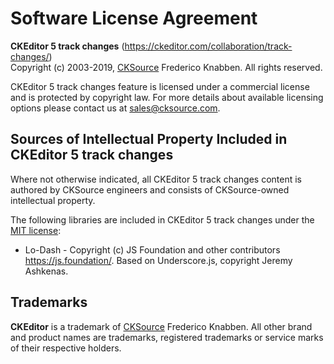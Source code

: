 Software License Agreement
==========================

**CKEditor 5 track changes** (https://ckeditor.com/collaboration/track-changes/)<br>
Copyright (c) 2003-2019, [CKSource](http://cksource.com) Frederico Knabben. All rights reserved.

CKEditor 5 track changes feature is licensed under a commercial license and is protected by copyright law.
For more details about available licensing options please contact us at sales@cksource.com.

Sources of Intellectual Property Included in CKEditor 5 track changes
---------------------------------------------------------------------

Where not otherwise indicated, all CKEditor 5 track changes content is authored by CKSource engineers and consists of CKSource-owned intellectual property.

The following libraries are included in CKEditor 5 track changes under the [MIT license](https://opensource.org/licenses/MIT):

* Lo-Dash - Copyright (c) JS Foundation and other contributors https://js.foundation/. Based on Underscore.js, copyright Jeremy Ashkenas.

Trademarks
----------

**CKEditor** is a trademark of [CKSource](http://cksource.com) Frederico Knabben. All other brand and product names are trademarks, registered trademarks or service marks of their respective holders.
